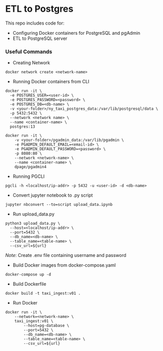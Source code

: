 # ETL to Postgres

This repo includes code for:
- Configuring Docker containers for PostgreSQL and pgAdmin
- ETL to PostgreSQL server

### Useful Commands
- Creating Network
```
docker network create <network-name>
```

- Running Docker containers from CLI
```
docker run -it \
  -e POSTGRES_USER=<user-id> \
  -e POSTGRES_PASSWORD=<password> \
  -e POSTGRES_DB=<db-name> \
  -v <your-folder>/ny_taxi_postgres_data:/var/lib/postgresql/data \
  -p 5432:5432 \
  --network <network name> \
  --name <container-name> \
  postgres:13

docker run -it \
    -v <your-folder>/pgadmin_data:/var/lib/pgadmin \
    -e PGADMIN_DEFAULT_EMAIL=<email-id> \
    -e PGADMIN_DEFAULT_PASSWORD=<password> \
    -p 8080:80 \
    --network <network-name> \
    --name <container-name> \
    dpage/pgadmin4
```
- Running PGCLI
```
pgcli -h <localhost/ip-addr> -p 5432 -u <user-id> -d <db-name>
```

- Convert jupyter notebook to .py script
```
jupyter nbconvert --to=script upload_data.ipynb
```

- Run upload_data.py
```
python3 upload_data.py \
  --host=<localhost/ip-addr> \
  --port=5432 \
  --db_name=<db-name> \
  --table_name=<table-name> \
  --csv_url=${url}
```
*Note*: Create .env file containing username and password

- Build Docker images from docker-compose.yaml
```
docker-compose up -d
```
- Build Dockerfile
```
docker build -t taxi_ingest:v01 . 
```



- Run Docker
```
docker run -it \
    --network=<network-name> \
    taxi_ingest:v01 \
        --host=pg-database \
        --port=5432 \
        --db_name=<db-name> \
        --table_name=<table-name> \
        --csv_url=${url} 
```

